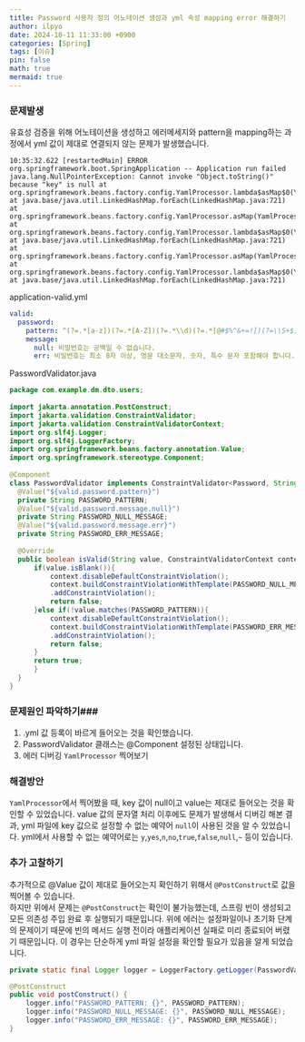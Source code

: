 ```yaml
---
title: Password 사용자 정의 어노테이션 생성과 yml 속성 mapping error 해결하기
author: ilpyo
date: 2024-10-11 11:33:00 +0900
categories: [Spring]
tags: [이슈]
pin: false
math: true
mermaid: true
---
```


### 문제발생 
유효성 검증을 위해 어노테이션을 생성하고 에러메세지와 pattern을 mapping하는 과정에서 yml 값이 제대로 연결되지 않는 문제가 발생했습니다.
```
10:35:32.622 [restartedMain] ERROR org.springframework.boot.SpringApplication -- Application run failed java.lang.NullPointerException: Cannot invoke "Object.toString()" because "key" is null at org.springframework.beans.factory.config.YamlProcessor.lambda$asMap$0(YamlProcessor.java:248) at java.base/java.util.LinkedHashMap.forEach(LinkedHashMap.java:721) at org.springframework.beans.factory.config.YamlProcessor.asMap(YamlProcessor.java:239) at org.springframework.beans.factory.config.YamlProcessor.lambda$asMap$0(YamlProcessor.java:241) at java.base/java.util.LinkedHashMap.forEach(LinkedHashMap.java:721) at org.springframework.beans.factory.config.YamlProcessor.asMap(YamlProcessor.java:239) at org.springframework.beans.factory.config.YamlProcessor.lambda$asMap$0(YamlProcessor.java:241) at java.base/java.util.LinkedHashMap.forEach(LinkedHashMap.java:721)
```

application-valid.yml
```yml
valid:  
  password:  
    pattern: ^(?=.*[a-z])(?=.*[A-Z])(?=.*\\d)(?=.*[@#$%^&+=!])(?=\\S+$).{8,}$
    message:
      null: 비밀번호는 공백일 수 없습니다.  
      err: 비밀번호는 최소 8자 이상, 영문 대소문자, 숫자, 특수 문자 포함해야 합니다.
```

PasswordValidator.java
```java
package com.example.dm.dto.users;  
  
import jakarta.annotation.PostConstruct;  
import jakarta.validation.ConstraintValidator;  
import jakarta.validation.ConstraintValidatorContext;  
import org.slf4j.Logger;  
import org.slf4j.LoggerFactory;  
import org.springframework.beans.factory.annotation.Value;  
import org.springframework.stereotype.Component;  
  
@Component  
class PasswordValidator implements ConstraintValidator<Password, String> {  
  @Value("${valid.password.pattern}")  
  private String PASSWORD_PATTERN;  
  @Value("${valid.password.message.null}")  
  private String PASSWORD_NULL_MESSAGE;  
  @Value("${valid.password.message.err}")  
  private String PASSWORD_ERR_MESSAGE;
    
  @Override  
  public boolean isValid(String value, ConstraintValidatorContext context) {  
      if(value.isBlank()){  
          context.disableDefaultConstraintViolation();  
          context.buildConstraintViolationWithTemplate(PASSWORD_NULL_MESSAGE)  
          .addConstraintViolation();  
          return false;  
      }else if(!value.matches(PASSWORD_PATTERN)){  
          context.disableDefaultConstraintViolation();  
          context.buildConstraintViolationWithTemplate(PASSWORD_ERR_MESSAGE)  
          .addConstraintViolation();  
          return false;  
      }  
      return true;  
      }  
  }
}
```



### 문제원인 파악하기### 
1. .yml 값 등록이 바르게 들어오는 것을 확인했습니다.
2. PasswordValidator 클래스는 @Component 설정된 상태입니다.
3. 에러 디버깅 ```YamlProcessor``` 찍어보기



### 해결방안 
```YamlProcessor```에서 찍어봤을 때, key 값이 null이고 value는 제대로 들어오는 것을 확인할 수 있었습니다. 
value 값의 문자열 처리 이후에도 문제가 발생해서 디버깅 해본 결과, yml 파일에 key 값으로 설정할 수 없는 예약어 ```null```이 사용된 것을 알 수 있었습니다.
yml에서 사용할 수 없는 예약어로는 ```y```,```yes```,```n```,```no```,```true```,```false```,```null```,```~``` 등이 있습니다.



### 추가 고찰하기 
추가적으로 @Value 값이 제대로 들어오는지 확인하기 위해서 ```@PostConstruct```로 값을 찍어볼 수 있습니다.  
하지만 위에서 문제는 ```@PostConstruct```는 확인이 불가능했는데, 스프링 빈이 생성되고 모든 의존성 주입 완료 후 실행되기 때문입니다. 위에 에러는 설정파일이나 초기화 단계의 문제이기 때문에
빈의 메서드 실행 전이라 애플리케이션 실패로 미리 종료되어 버렸기 때문입니다. 이 경우는 단순하게 yml 파일 설정을 확인할 필요가 있음을 알게 되었습니다.
```java
private static final Logger logger = LoggerFactory.getLogger(PasswordValidator.class);

@PostConstruct  
public void postConstruct() {  
	logger.info("PASSWORD_PATTERN: {}", PASSWORD_PATTERN);  
	logger.info("PASSWORD_NULL_MESSAGE: {}", PASSWORD_NULL_MESSAGE);  
	logger.info("PASSWORD_ERR_MESSAGE: {}", PASSWORD_ERR_MESSAGE);  
}  
```




